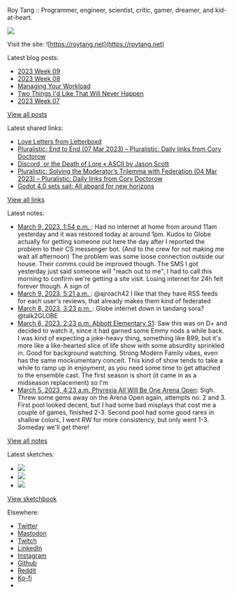 Roy Tang :: Programmer, engineer, scientist, critic, gamer, dreamer, and kid-at-heart.

![](https://roytang.net/static/img/profile.jpg)

Visit the site: ![https://roytang.net](https://roytang.net)

Latest blog posts:

- [2023 Week 09](https://roytang.net/2023/03/2023-week-09/)
- [2023 Week 08](https://roytang.net/2023/02/2023-week-08/)
- [Managing Your Workload](https://roytang.net/2023/02/workload-management/)
- [Two Things I&#x27;d Like That Will Never Happen](https://roytang.net/2023/02/two-things/)
- [2023 Week 07](https://roytang.net/2023/02/2023-week-07/)

[View all posts](https://roytang.net/blog)

Latest shared links:

- [Love Letters from Letterboxd](https://roytang.net/2023/03/070c00f67c5aad24d23b42c6c499f0c7/)
- [Pluralistic: End to End (07 Mar 2023) – Pluralistic: Daily links from Cory Doctorow](https://roytang.net/2023/03/45bf88ee243e26f8e2ad35385f3c3154/)
- [Discord, or the Death of Lore « ASCII by Jason Scott](https://roytang.net/2023/03/106e5be2c81fa38d137b8b708989ed81/)
- [Pluralistic: Solving the Moderator’s Trilemma with Federation (04 Mar 2023) – Pluralistic: Daily links from Cory Doctorow](https://roytang.net/2023/03/acc5d0a712e2d804b358f11dc71fe0f0/)
- [Godot 4.0 sets sail: All aboard for new horizons](https://roytang.net/2023/03/6ba447dfa9d55c7788a587d64d668c90/)

[View all links](https://roytang.net/links)

Latest notes:

- [March 9, 2023, 1:54 p.m. ](https://roytang.net/2023/03/db42c73fdcebb963e86f26587ec73b21/): Had no internet at home from around 11am yesterday and it was restored today at around 1pm. Kudos to Globe actually for getting someone out here the day after I reported the problem to their CS messenger bot. (And to the crew for not making me wait all afternoon) The problem was some loose connection outside our house. Their comms could be improved though. The SMS I got yesterday just said someone will &quot;reach out to me&quot;, I had to call this morning to confirm we&#x27;re getting a site visit. Losing internet for 24h felt forever though. A sign of
- [March 9, 2023, 5:21 a.m. ](https://roytang.net/2023/03/109989755992755585/): @ajroach42 I like that they have RSS feeds for each user&#x27;s reviews, that already makes them kind of federated
- [March 8, 2023, 3:23 p.m. ](https://roytang.net/2023/03/1633367807370076161/): Globe internet down in tandang sora? @talk2GLOBE
- [March 6, 2023, 2:23 p.m. Abbott Elementary S1](https://roytang.net/2023/03/abbott-elementary-s1/): Saw this was on D+ and decided to watch it, since it had garned some Emmy nods a while back. I was kind of expecting a joke-heavy thing, something like B99, but it&#x27;s more like a like-hearted slice of life show with some absurdity sprinkled in. Good for background watching. Strong Modern Family vibes, even has the same mockumentary conceit. This kind of show tends to take a while to ramp up in enjoyment, as you need some time to get attached to the ensemble cast. The first season is short (it came in as a midseason replacement) so I&#x27;m
- [March 5, 2023, 4:23 a.m. Phyrexia All Will Be One Arena Open](https://roytang.net/2023/03/mtgone-arena-open/): Sigh. Threw some gems away on the Arena Open again, attempts no. 2 and 3. First pool looked decent, but I had some bad misplays that cost me a couple of games, finished 2-3. Second pool had some good rares in shallow colors, I went RW for more consistency, but only went 1-3. Someday we&#x27;ll get there!

[View all notes](https://roytang.net/notes)

Latest sketches:


- ![](https://roytang.net/media/cache/3c/da/3cda657c471879c3cfa81b898b810cd6.jpg)
- ![](https://roytang.net/media/cache/a2/60/a260eacc913ee7c542024b154923702f.jpg)
- ![](https://roytang.net/media/cache/e0/88/e0888b7f7a1e342aba8cced2a0784cc4.jpg)

[View sketchbook](https://roytang.net/albums/sketchbook)


Elsewhere:

- [Twitter](https://twitter.com/roytang)
- [Mastodon](https://indieweb.social/@roytang)
- [Twitch](https://twitch.tv/twitchyroy)
- [LinkedIn](https://www.linkedin.com/in/roytang)
- [Instagram](https://instagram.com/roytang0400)
- [Github](https://github.com/roytang)
- [Reddit](https://reddit.com/u/hungryroy)
- [Ko-fi](https://ko-fi.com/roytang)
- [](mailto:hello@roytang.net)